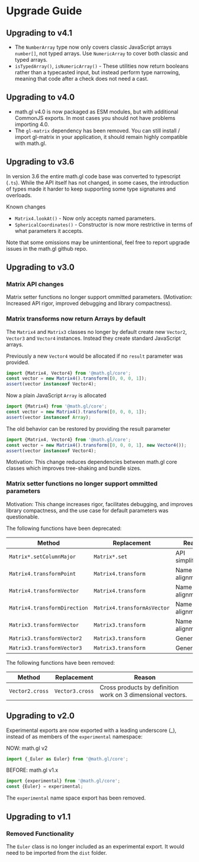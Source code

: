 # Upgrade Guide

## Upgrading to v4.1

- The `NumberArray` type now only covers classic JavaScript arrays `number[]`, not typed arrays. Use `NumericArray` to cover both classic and typed arrays.
- `isTypedArray()`, `isNumericArray()` - These utilities now return booleans rather than a typecasted input, but instead perform type narrowing, meaning that code after a check does not need a cast.

## Upgrading to v4.0

- math.gl v4.0 is now packaged as ESM modules, but with additional CommonJS exports. In most cases you should not have problems importing 4.0.
- The `gl-matrix` dependency has been removed. You can still install / import gl-matrix in your application, it should remain highly compatible with math.gl. 

## Upgrading to v3.6

In version 3.6 the entire math.gl code base was converted to typescript (`.ts`).
While the API itself has not changed, in some cases, the introduction of types
made it harder to keep supporting some type signatures and overloads.

Known changes
- `Matrix4.lookAt()` - Now only accepts named parameters.
- `SphericalCoordinates()` - Constructor is now more restrictive in terms of what parameters it accepts.

Note that some omissions may be unintentional, feel free to report upgrade issues
in the math.gl github repo.


## Upgrading to v3.0

### Matrix API changes

Matrix setter functions no longer support ommitted parameters. (Motivation: Increased API rigor, improved debugging and library compactness).

### Matrix transforms now return Arrays by default

The `Matrix4` and `Matrix3` classes no longer by default create new `Vector2`, `Vector3` and `Vector4` instances. Instead they create standard JavaScript arrays.

Previously a new `Vector4` would be allocated if no `result` parameter was provided.

```js
import {Matrix4, Vector4} from '@math.gl/core';
const vector = new Matrix4().transform([0, 0, 0, 1]);
assert(vector instanceof Vector4);
```

Now a plain JavaScript `Array` is allocated

```js
import {Matrix4} from '@math.gl/core';
const vector = new Matrix4().transform([0, 0, 0, 1]);
assert(vector instanceof Array);
```

The old behavior can be restored by providing the result parameter

```js
import {Matrix4, Vector4} from '@math.gl/core';
const vector = new Matrix4().transform([0, 0, 0, 1], new Vector4());
assert(vector instanceof Vector4);
```

Motivation: This change reduces dependencies between math.gl core classes which improves tree-shaking and bundle sizes.

### Matrix setter functions no longer support ommitted parameters

Motivation: This change increases rigor, facilitates debugging, and improves library compactness, and the use case for default parameters was questionable.

The following functions have been deprecated:

| Method                       | Replacement                 | Reason             |
| ---------------------------- | --------------------------- | ------------------ |
| `Matrix*.setColumnMajor`     | `Matrix*.set`               | API simplification |
| `Matrix4.transformPoint`     | `Matrix4.transform`         | Name alignment     |
| `Matrix4.transformVector`    | `Matrix4.transform`         | Name alignment     |
| `Matrix4.transformDirection` | `Matrix4.transformAsVector` | Name alignment     |
| `Matrix3.transformVector`    | `Matrix3.transform`         | Name alignment     |
| `Matrix3.transformVector2`   | `Matrix3.transform`         | Generalize         |
| `Matrix3.transformVector3`   | `Matrix3.transform`         | Generalize         |

The following functions have been removed:

| Method          | Replacement     | Reason                                                      |
| --------------- | --------------- | ----------------------------------------------------------- |
| `Vector2.cross` | `Vector3.cross` | Cross products by definition work on 3 dimensional vectors. |

## Upgrading to v2.0

Experimental exports are now exported with a leading underscore (\_), instead of as members of the `experimental` namespace:

NOW: math.gl v2

```js
import {_Euler as Euler} from '@math.gl/core';
```

BEFORE: math.gl v1.x

```js
import {experimental} from '@math.gl/core';
const {Euler} = experimental;
```

The `experimental` name space export has been removed.

## Upgrading to v1.1

### Removed Functionality

The `Euler` class is no longer included as an experimental export. It would need to be imported from the `dist` folder.
